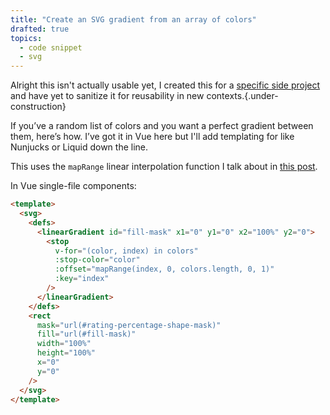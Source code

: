 ```yaml
---
title: "Create an SVG gradient from an array of colors"
drafted: true
topics:
  - code snippet
  - svg
---
```


Alright this isn't actually usable yet, I created this for a [specific side project](https://reading.henry.codes) and have yet to sanitize it for reusability in new contexts.{.under-construction}

If you’ve a random list of colors and you want a perfect gradient between them, here’s how. I’ve got it in Vue here but I'll add templating for like Nunjucks or Liquid down the line.

This uses the `mapRange` linear interpolation function I talk about in [this post](/writing/how-to-map-a-number-between-two-ranges/#tl-dr).

In Vue single-file components:

```html
<template>
  <svg>
    <defs>
      <linearGradient id="fill-mask" x1="0" y1="0" x2="100%" y2="0">
        <stop
          v-for="(color, index) in colors"
          :stop-color="color"
          :offset="mapRange(index, 0, colors.length, 0, 1)"
          :key="index"
        />
      </linearGradient>
    </defs>
    <rect
      mask="url(#rating-percentage-shape-mask)"
      fill="url(#fill-mask)"
      width="100%"
      height="100%"
      x="0"
      y="0"
    />
  </svg>
</template>
```
